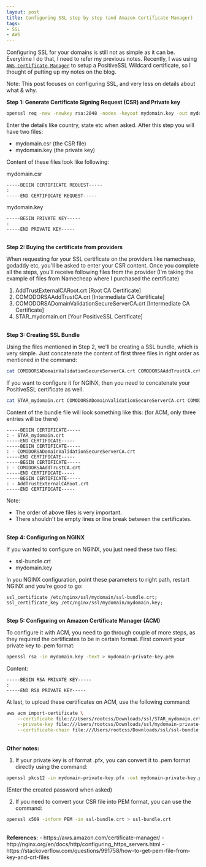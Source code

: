 ```yaml
---
layout: post
title: Configuring SSL step by step (and Amazon Certificate Manager)
tags:
- SSL
- AWS
---
```


Configuring SSL for your domains is still not as simple as it can be. Everytime I do that, I need to refer my previous notes. Recently, I was using <a href="https://aws.amazon.com/certificate-manager/" target="_blank">`AWS Certificate Manager`</a> to setup a PositiveSSL Wildcard certificate, so I thought of putting up my notes on the blog.

Note: This post focuses on configuring SSL, and very less on details about what & why.


<b>Step 1: Generate Certificate Signing Request (CSR) and Private key</b>


```bash
openssl req -new -newkey rsa:2048 -nodes -keyout mydomain.key -out mydomain.csr
```

Enter the details like country, state etc when asked. After this step you will have two files:

- mydomain.csr (the CSR file)
- mydomain.key (the private key)

Content of these files look like following:

mydomain.csr
```
-----BEGIN CERTIFICATE REQUEST-----
:
-----END CERTIFICATE REQUEST-----
```

mydomain.key
```
-----BEGIN PRIVATE KEY-----
:
-----END PRIVATE KEY-----
```

<br>
<b>Step 2: Buying the certificate from providers</b>

When requesting for your SSL certificate on the providers like namecheap, godaddy etc, you'll be asked to enter your CSR content. Once you complete all the steps, you'll receive following files from the provider (I'm taking the example of files from Namecheap where I purchased the  certificate)

1. AddTrustExternalCARoot.crt [Root CA Certificate]
2. COMODORSAAddTrustCA.crt [Intermediate CA Certificate]
3. COMODORSADomainValidationSecureServerCA.crt [Intermediate CA Certificate]
4. STAR_mydomain.crt [Your PositiveSSL Certificate]

<br>
<b>Step 3: Creating SSL Bundle</b>

Using the files mentioned in Step 2, we'll be creating a SSL bundle, which is very simple. Just concatenate the content of first three files in right order as mentioned in the command:

```bash
cat COMODORSADomainValidationSecureServerCA.crt COMODORSAAddTrustCA.crt AddTrustExternalCARoot.crt > ssl-bundle.crt
```

If you want to configure it for NGINX, then you need to concatenate your PositiveSSL certificate as well.
```bash
cat STAR_mydomain.crt COMODORSADomainValidationSecureServerCA.crt COMODORSAAddTrustCA.crt AddTrustExternalCARoot.crt > ssl-bundle.crt
```

Content of the bundle file will look something like this: (for ACM, only three entries will be there)

```text
-----BEGIN CERTIFICATE-----
: - STAR_mydomain.crt
-----END CERTIFICATE-----
-----BEGIN CERTIFICATE-----
: - COMODORSADomainValidationSecureServerCA.crt
-----END CERTIFICATE-----
-----BEGIN CERTIFICATE-----
: - COMODORSAAddTrustCA.crt
-----END CERTIFICATE-----
-----BEGIN CERTIFICATE-----
: - AddTrustExternalCARoot.crt
-----END CERTIFICATE-----
```

Note: 
- The order of above files is very important.
- There shouldn't be empty lines or line break between the certificates.

<br>
<b>Step 4: Configuring on NGINX</b>

If you wanted to configure on NGINX, you just need these two files:
- ssl-bundle.crt
- mydomain.key

In you NGINX configuration, point these parameters to right path, restart NGINX and you're good to go:
```
ssl_certificate /etc/nginx/ssl/mydomain/ssl-bundle.crt;
ssl_certificate_key /etc/nginx/ssl/mydomain/mydomain.key;
```

<br>
<b>Step 5: Configuring on Amazon Certificate Manager (ACM)</b>

To configure it with ACM, you need to go through couple of more steps, as they required the certificates to be in certain format.
First convert your private key to .pem format:
```bash
openssl rsa -in mydomain.key -text > mydomain-private-key.pem
```

Content:
```
-----BEGIN RSA PRIVATE KEY-----
:
-----END RSA PRIVATE KEY-----
```

At last, to upload these certificates on ACM, use the following command:
```bash
aws acm import-certificate \
	--certificate file:///Users/rootcss/Downloads/ssl/STAR_mydomain.crt \
	--private-key file:///Users/rootcss/Downloads/ssl/mydomain-private-key.pem \
	--certificate-chain file:///Users/rootcss/Downloads/ssl/ssl-bundle.crt
```

<br>
<b>Other notes:</b>

1. If your private key is of format .pfx, you can convert it to .pem format directly using the command:
```bash
openssl pkcs12 -in mydomain-private-key.pfx -out mydomain-private-key.pem -nodes
```
(Enter the created password when asked)

2. If you need to convert your CSR file into PEM format, you can use the command:
```bash
openssl x509 -inform PEM -in ssl-bundle.crt > ssl-bundle.crt
```

<br>
<b>References:</b>
- https://aws.amazon.com/certificate-manager/
- http://nginx.org/en/docs/http/configuring_https_servers.html
- https://stackoverflow.com/questions/991758/how-to-get-pem-file-from-key-and-crt-files
